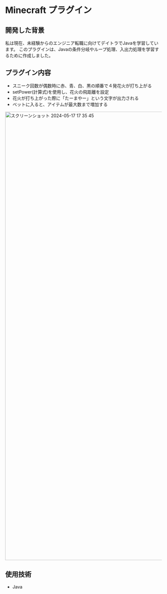 # Minecraft プラグイン


**開発した背景**
---
私は現在、未経験からのエンジニア転職に向けてデイトラでJavaを学習しています。
このプラグインは、Javaの条件分岐やループ処理、入出力処理を学習するために作成しました。


**プラグイン内容**
---
* スニーク回数が偶数時に赤、青、白、黒の順番で４発花火が打ち上がる
* setPower(計算式)を使用し、花火の飛距離を設定
* 花火が打ち上がった際に「たーまやー」という文字が出力される
* ベットに入ると、アイテムが最大数まで増加する
<img width="1440" alt="スクリーンショット 2024-05-17 17 35 45" src="https://github.com/matuikohei/plugin/assets/135627017/65106b6f-c2d3-4014-87ee-cf654da2f63c">



**使用技術**
---
* Java
